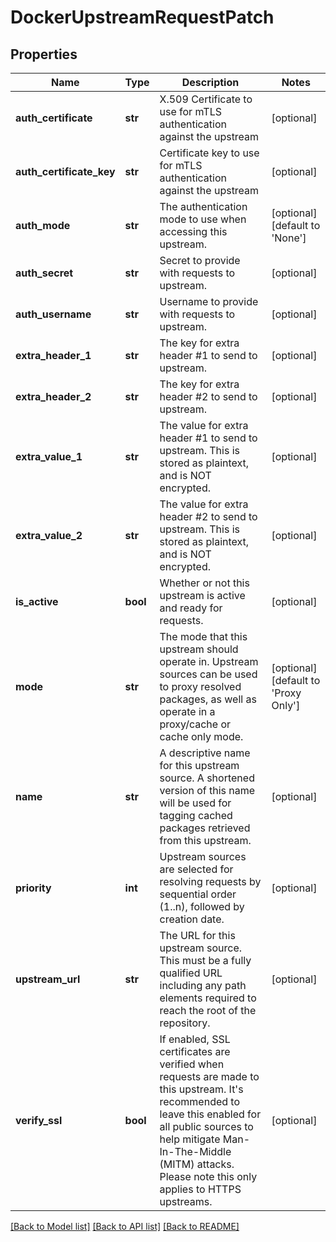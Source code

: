# DockerUpstreamRequestPatch

## Properties
Name | Type | Description | Notes
------------ | ------------- | ------------- | -------------
**auth_certificate** | **str** | X.509 Certificate to use for mTLS authentication against the upstream | [optional] 
**auth_certificate_key** | **str** | Certificate key to use for mTLS authentication against the upstream | [optional] 
**auth_mode** | **str** | The authentication mode to use when accessing this upstream.  | [optional] [default to 'None']
**auth_secret** | **str** | Secret to provide with requests to upstream. | [optional] 
**auth_username** | **str** | Username to provide with requests to upstream. | [optional] 
**extra_header_1** | **str** | The key for extra header #1 to send to upstream. | [optional] 
**extra_header_2** | **str** | The key for extra header #2 to send to upstream. | [optional] 
**extra_value_1** | **str** | The value for extra header #1 to send to upstream. This is stored as plaintext, and is NOT encrypted. | [optional] 
**extra_value_2** | **str** | The value for extra header #2 to send to upstream. This is stored as plaintext, and is NOT encrypted. | [optional] 
**is_active** | **bool** | Whether or not this upstream is active and ready for requests. | [optional] 
**mode** | **str** | The mode that this upstream should operate in. Upstream sources can be used to proxy resolved packages, as well as operate in a proxy/cache or cache only mode. | [optional] [default to 'Proxy Only']
**name** | **str** | A descriptive name for this upstream source. A shortened version of this name will be used for tagging cached packages retrieved from this upstream. | [optional] 
**priority** | **int** | Upstream sources are selected for resolving requests by sequential order (1..n), followed by creation date. | [optional] 
**upstream_url** | **str** | The URL for this upstream source. This must be a fully qualified URL including any path elements required to reach the root of the repository.  | [optional] 
**verify_ssl** | **bool** | If enabled, SSL certificates are verified when requests are made to this upstream. It&#39;s recommended to leave this enabled for all public sources to help mitigate Man-In-The-Middle (MITM) attacks. Please note this only applies to HTTPS upstreams. | [optional] 

[[Back to Model list]](../README.md#documentation-for-models) [[Back to API list]](../README.md#documentation-for-api-endpoints) [[Back to README]](../README.md)



